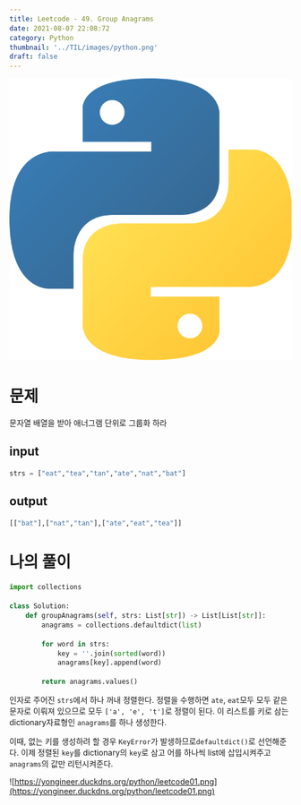 ```yaml
---
title: Leetcode - 49. Group Anagrams
date: 2021-08-07 22:08:72
category: Python
thumbnail: '../TIL/images/python.png'
draft: false
---
```


![](../TIL/images/python.png)

# 문제

문자열 배열을 받아 애너그램 단위로 그룹화 하라

## input

```python
strs = ["eat","tea","tan","ate","nat","bat"]
```

## output

```python
[["bat"],["nat","tan"],["ate","eat","tea"]]
```

# 나의 풀이

```python
import collections

class Solution:
    def groupAnagrams(self, strs: List[str]) -> List[List[str]]:
        anagrams = collections.defaultdict(list)

        for word in strs:
            key = ''.join(sorted(word))
            anagrams[key].append(word)

        return anagrams.values()
```

인자로 주어진 `strs`에서 하나 꺼내 정렬한다. 정렬을 수행하면 `ate`, `eat`모두 모두 같은 문자로 이뤄져 있으므로 모두 `['a', 'e', 't']`로 정렬이 된다. 이 리스트를 키로 삼는 dictionary자료형인 `anagrams`를 하나 생성한다.

이때, 없는 키를 생성하려 할 경우 `KeyError`가 발생하므로`defaultdict()`로 선언해준다. 이제 정렬된 `key`를 dictionary의 `key`로 삼고 어를 하나씩 list에 삽입시켜주고 `anagrams`의 값만 리턴시켜준다.

![https://yongineer.duckdns.org/python/leetcode01.png](https://yongineer.duckdns.org/python/leetcode01.png)
